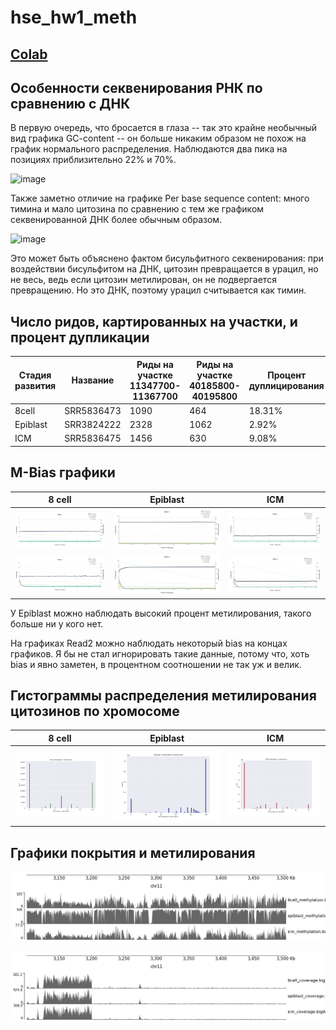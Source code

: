 # hse_hw1_meth

## [Colab](https://colab.research.google.com/drive/124uWf5F4w3LDTYR2owhtsqxD0teZtN3X?usp=sharing)

## Особенности секвенирования РНК по сравнению с ДНК

В первую очередь, что бросается в глаза -- так это крайне необычный вид графика GC-content -- он больше никаким образом не похож на график нормального распределения. Наблюдаются два пика на позициях приблизительно 22% и 70%. 

![image](https://user-images.githubusercontent.com/86663451/154715666-dd6830eb-2b6d-4b66-afa0-c079efa8cf6c.png)

Также заметно отличие на графике Per base sequence content: много тимина и мало цитозина по сравнению с тем же графиком секвенированной ДНК более обычным образом.

![image](https://user-images.githubusercontent.com/86663451/154717786-5e549902-d353-434e-8030-e7d0439db1fa.png)

Это может быть объяснено фактом бисульфитного секвенирования: при воздействии бисульфитом на ДНК, цитозин превращается в урацил, но не весь, ведь если цитозин метилирован, он не подвергается превращению. Но это ДНК, поэтому урацил считывается как тимин.


## Число ридов, картированных на участки, и процент дупликации
Стадия развития |	Название |	Риды на участке 11347700-11367700 |	Риды на участке 40185800-40195800 | Процент дуплицирования 
-|-|-|-|-
8cell |	SRR5836473 |	1090 | 464 | 18.31% 
Epiblast |	SRR3824222 |	2328 |	1062 | 2.92% 
ICM |	SRR5836475|	1456 |	630 | 9.08% 

## M-Bias графики
8 cell |	Epiblast | ICM
-|-|-
![image](pics/8cell1.png) |	![image](pics/epiblast1.png) |	![image](pics/icm1.png)
![image](pics/8cell2.png) |	![image](pics/epiblast2.png) |	![image](pics/icm2.png)

У Epiblast можно наблюдать высокий процент метилирования, такого больше ни у кого нет.

На графиках Read2 можно наблюдать некоторый bias на концах графиков. Я бы не стал игнорировать такие данные, потому что, хоть bias и явно заметен, в процентном соотношении не так уж и велик.

## Гистограммы распределения метилирования цитозинов по хромосоме
8 cell |	Epiblast | ICM
-|-|-
![image](pics/8cell_hist.png) |	![image](pics/Epiblast_hist.png) |	![image](pics/ICM_hist.png)

## Графики покрытия и метилирования
![image](pics/image_cov.png)

![image](pics/another_image_cov.png)
